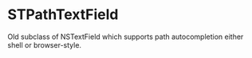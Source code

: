 STPathTextField
===============

Old subclass of NSTextField which supports path autocompletion either shell or browser-style.
